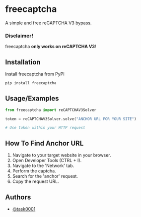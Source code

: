 
# freecaptcha

A simple and free reCAPTCHA V3 bypass.

### Disclaimer!

freecaptcha **only works on reCAPTCHA V3**!

## Installation

Install freecaptcha from PyPI

```bash
pip install freecaptcha
```

## Usage/Examples

```python
from freecaptcha import reCAPTCHAV3Solver

token = reCAPTCHAV3Solver.solve("ANCHOR URL FOR YOUR SITE")

# Use token within your HTTP request
```


## How To Find Anchor URL

1. Navigate to your target website in your browser.
2. Open Developer Tools (CTRL + I).
3. Navigate to the 'Network' tab.
4. Perform the captcha.
5. Search for the 'anchor' request.
6. Copy the request URL.

## Authors

- [@task0001](https://www.github.com/task0001)

